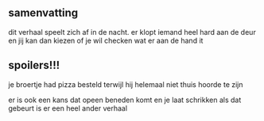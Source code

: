 ## samenvatting 

dit verhaal speelt zich af in de nacht.
er klopt iemand heel hard aan de deur
en jij kan dan kiezen of je wil checken wat er aan de hand it

## spoilers!!!
je broertje had pizza besteld terwijl hij helemaal niet thuis hoorde te zijn

er is ook een kans dat opeen beneden komt en je laat schrikken 
als dat gebeurt is er een heel ander verhaal